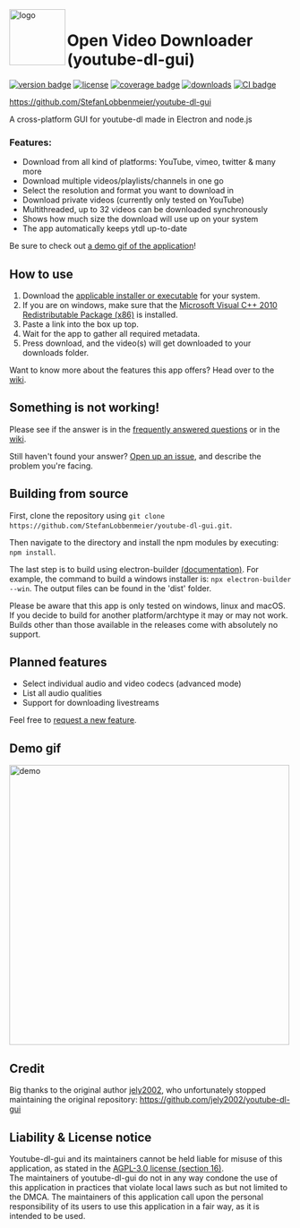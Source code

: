 <img src="https://raw.githubusercontent.com/StefanLobbenmeier/youtube-dl-gui/v2.0.0/renderer/img/icon.png" alt="logo" align="left" height="100"/>

# Open Video Downloader (youtube-dl-gui)

[![version badge](https://img.shields.io/github/v/release/StefanLobbenmeier/youtube-dl-gui?label=latest-release)](https://github.com/StefanLobbenmeier/youtube-dl-gui/releases/latest) [![license](https://img.shields.io/github/license/StefanLobbenmeier/youtube-dl-gui)](https://github.com/StefanLobbenmeier/youtube-dl-gui/blob/master/LICENSE) [![coverage badge](https://img.shields.io/codecov/c/github/StefanLobbenmeier/youtube-dl-gui)](https://app.codecov.io/gh/StefanLobbenmeier/youtube-dl-gui) [![downloads](https://img.shields.io/github/downloads/StefanLobbenmeier/youtube-dl-gui/total)](https://github.com/StefanLobbenmeier/youtube-dl-gui/releases/latest) [![CI badge](https://img.shields.io/github/actions/workflow/status/StefanLobbenmeier/youtube-dl-gui/continuous-integration.yaml)](https://github.com/StefanLobbenmeier/youtube-dl-gui/actions)

https://github.com/StefanLobbenmeier/youtube-dl-gui

A cross-platform GUI for youtube-dl made in Electron and node.js

### Features:

- Download from all kind of platforms: YouTube, vimeo, twitter & many more
- Download multiple videos/playlists/channels in one go
- Select the resolution and format you want to download in
- Download private videos (currently only tested on YouTube)
- Multithreaded, up to 32 videos can be downloaded synchronously
- Shows how much size the download will use up on your system
- The app automatically keeps ytdl up-to-date

Be sure to check out [a demo gif of the application](#Demo-gif)!

## How to use

1. Download the [applicable installer or executable](https://github.com/StefanLobbenmeier/youtube-dl-gui/releases/latest) for your system.
2. If you are on windows, make sure that the [Microsoft Visual C++ 2010 Redistributable Package (x86)](https://download.microsoft.com/download/1/6/5/165255E7-1014-4D0A-B094-B6A430A6BFFC/vcredist_x86.exe) is installed.
3. Paste a link into the box up top.
4. Wait for the app to gather all required metadata.
5. Press download, and the video(s) will get downloaded to your downloads folder.

Want to know more about the features this app offers? Head over to the [wiki](https://github.com/StefanLobbenmeier/youtube-dl-gui/wiki/).

## Something is not working!

Please see if the answer is in the [frequently answered questions](https://github.com/StefanLobbenmeier/youtube-dl-gui/wiki/FAQ) or in the [wiki](https://github.com/StefanLobbenmeier/youtube-dl-gui/wiki/).

Still haven't found your answer? [Open up an issue](https://github.com/StefanLobbenmeier/youtube-dl-gui/issues), and describe the problem you're facing.

## Building from source

First, clone the repository using `git clone https://github.com/StefanLobbenmeier/youtube-dl-gui.git`.

Then navigate to the directory and install the npm modules by executing: `npm install`.

The last step is to build using electron-builder [(documentation)](https://www.electron.build/cli). For example, the command to build a windows installer is: `npx electron-builder --win`. The output files can be found in the 'dist' folder.

Please be aware that this app is only tested on windows, linux and macOS. If you decide to build for another platform/archtype it may or may not work. Builds other than those available in the releases come with absolutely no support.

## Planned features

- Select individual audio and video codecs (advanced mode)
- List all audio qualities
- Support for downloading livestreams

Feel free to [request a new feature](https://github.com/StefanLobbenmeier/youtube-dl-gui/issues).

## Demo gif

<img src="ytdlgui_demo.gif" alt="demo" width="500"/>

## Credit

Big thanks to the original author [jely2002](https://github.com/jely2002), who unfortunately stopped maintaining the original repository: https://github.com/jely2002/youtube-dl-gui

## Liability & License notice

Youtube-dl-gui and its maintainers cannot be held liable for misuse of this application, as stated in the [AGPL-3.0 license (section 16)](https://github.com/StefanLobbenmeier/youtube-dl-gui/blob/master/LICENSE).  
The maintainers of youtube-dl-gui do not in any way condone the use of this application in practices that violate local laws such as but not limited to the DMCA. The maintainers of this application call upon the personal responsibility of its users to use this application in a fair way, as it is intended to be used.
